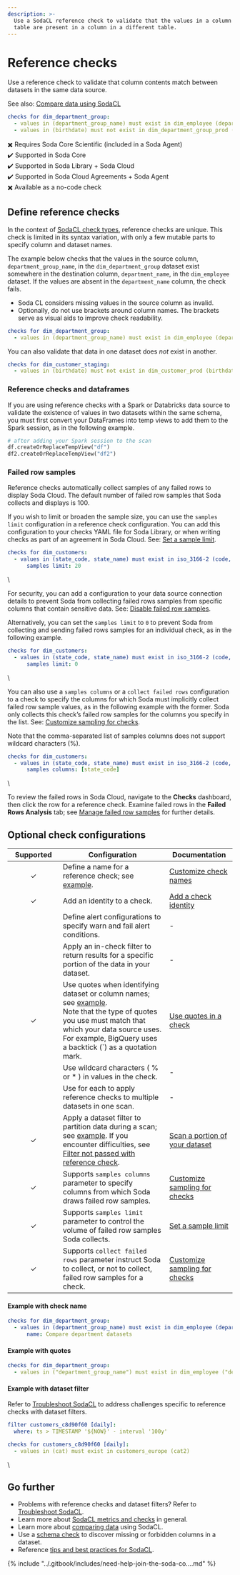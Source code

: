 ```yaml
---
description: >-
  Use a SodaCL reference check to validate that the values in a column in a
  table are present in a column in a different table.
---
```


# Reference checks

Use a reference check to validate that column contents match between datasets in the same data source.

See also: [Compare data using SodaCL](../soda-cl-overview/compare.md)

```yaml
checks for dim_department_group:
  - values in (department_group_name) must exist in dim_employee (department_name)
  - values in (birthdate) must not exist in dim_department_group_prod (birthdate)
```

✖️    Requires Soda Core Scientific (included in a Soda Agent)\
✔️    Supported in Soda Core\
✔️    Supported in Soda Library + Soda Cloud\
✔️    Supported in Soda Cloud Agreements + Soda Agent\
✖️    Available as a no-code check

## Define reference checks

In the context of [SodaCL check types](metrics-and-checks.md#check-types), reference checks are unique. This check is limited in its syntax variation, with only a few mutable parts to specify column and dataset names.

The example below checks that the values in the source column, `department_group_name`, in the `dim_department_group` dataset exist somewhere in the destination column, `department_name`, in the `dim_employee` dataset. If the values are absent in the `department_name` column, the check fails.

* Soda CL considers missing values in the source column as invalid.
* Optionally, do not use brackets around column names. The brackets serve as visual aids to improve check readability.

```yaml
checks for dim_department_group:
  - values in (department_group_name) must exist in dim_employee (department_name)
```

You can also validate that data in one dataset does _not_ exist in another.

```yaml
checks for dim_customer_staging:
  - values in (birthdate) must not exist in dim_customer_prod (birthdate)
```

### Reference checks and dataframes

If you are using reference checks with a Spark or Databricks data source to validate the existence of values in two datasets within the same schema, you must first convert your DataFrames into temp views to add them to the Spark session, as in the following example.

```python
# after adding your Spark session to the scan
df.createOrReplaceTempView("df")
df2.createOrReplaceTempView("df2")
```

### Failed row samples

Reference checks automatically collect samples of any failed rows to display Soda Cloud. The default number of failed row samples that Soda collects and displays is 100.

If you wish to limit or broaden the sample size, you can use the `samples limit` configuration in a reference check configuration. You can add this configuration to your checks YAML file for Soda Library, or when writing checks as part of an agreement in Soda Cloud. See: [Set a sample limit](../run-a-scan/failed-row-samples.md#set-a-sample-limit).

```yaml
checks for dim_customers:
  - values in (state_code, state_name) must exist in iso_3166-2 (code, subdivision_name):
      samples limit: 20
```

\


For security, you can add a configuration to your data source connection details to prevent Soda from collecting failed rows samples from specific columns that contain sensitive data. See: [Disable failed row samples](../run-a-scan/failed-row-samples.md#disable-failed-row-samples).

Alternatively, you can set the `samples limit` to `0` to prevent Soda from collecting and sending failed rows samples for an individual check, as in the following example.

```yaml
checks for dim_customers:
  - values in (state_code, state_name) must exist in iso_3166-2 (code, subdivision_name):
      samples limit: 0
```

\


You can also use a `samples columns` or a `collect failed rows` configuration to a check to specify the columns for which Soda must implicitly collect failed row sample values, as in the following example with the former. Soda only collects this check’s failed row samples for the columns you specify in the list. See: [Customize sampling for checks](../run-a-scan/failed-row-samples.md#customize-sampling-for-checks).

Note that the comma-separated list of samples columns does not support wildcard characters (%).

```yaml
checks for dim_customers:
  - values in (state_code, state_name) must exist in iso_3166-2 (code, subdivision_name):
      samples columns: [state_code]
```

\


To review the failed rows in Soda Cloud, navigate to the **Checks** dashboard, then click the row for a reference check. Examine failed rows in the **Failed Rows Analysis** tab; see [Manage failed row samples](../run-a-scan/failed-row-samples.md) for further details.

## Optional check configurations

<table><thead><tr><th width="100" align="center">Supported</th><th>Configuration</th><th>Documentation</th></tr></thead><tbody><tr><td align="center">✓</td><td>Define a name for a reference check; see <a href="reference.md#example-with-check-name">example</a>.</td><td><a href="optional-config.md#customize-check-names">Customize check names</a></td></tr><tr><td align="center">✓</td><td>Add an identity to a check.</td><td><a href="https://docs.soda.io/soda-cl/optional-config.html#add-a-check-identity">Add a check identity</a></td></tr><tr><td align="center"> </td><td>Define alert configurations to specify warn and fail alert conditions.</td><td>-</td></tr><tr><td align="center"> </td><td>Apply an in-check filter to return results for a specific portion of the data in your dataset.</td><td>-</td></tr><tr><td align="center">✓</td><td>Use quotes when identifying dataset or column names; see <a href="reference.md#example-with-quotes">example</a>.<br>Note that the type of quotes you use must match that which your data source uses. For example, BigQuery uses a backtick (`) as a quotation mark.</td><td><a href="optional-config.md#use-quotes-in-a-check">Use quotes in a check</a></td></tr><tr><td align="center"> </td><td>Use wildcard characters ( % or * ) in values in the check.</td><td>-</td></tr><tr><td align="center"> </td><td>Use for each to apply reference checks to multiple datasets in one scan.</td><td>-</td></tr><tr><td align="center">✓</td><td>Apply a dataset filter to partition data during a scan; see <a href="reference.md#example-with-dataset-filter">example</a>. If you encounter difficulties, see <a href="troubleshoot.md#filter-not-passed-with-reference-check">Filter not passed with reference check</a>.</td><td><a href="optional-config.md#scan-a-portion-of-your-dataset">Scan a portion of your dataset</a></td></tr><tr><td align="center">✓</td><td>Supports <code>samples columns</code> parameter to specify columns from which Soda draws failed row samples.</td><td><a href="../run-a-scan/failed-row-samples.md#customize-sampling-for-checks">Customize sampling for checks</a></td></tr><tr><td align="center">✓</td><td>Supports <code>samples limit</code> parameter to control the volume of failed row samples Soda collects.</td><td><a href="../run-a-scan/failed-row-samples.md#set-a-sample-limit">Set a sample limit</a></td></tr><tr><td align="center">✓</td><td>Supports <code>collect failed rows</code> parameter instruct Soda to collect, or not to collect, failed row samples for a check.</td><td><a href="../run-a-scan/failed-row-samples.md#customize-sampling-for-checks">Customize sampling for checks</a></td></tr></tbody></table>

#### Example with check name

```yaml
checks for dim_department_group:
  - values in (department_group_name) must exist in dim_employee (department_name):
      name: Compare department datasets
```

#### Example with quotes

```yaml
checks for dim_department_group:
  - values in ("department_group_name") must exist in dim_employee ("department_name")
```

#### Example with dataset filter

Refer to [Troubleshoot SodaCL](troubleshoot.md#filter-not-passed-with-reference-check) to address challenges specific to reference checks with dataset filters.

```yaml
filter customers_c8d90f60 [daily]:
  where: ts > TIMESTAMP '${NOW}' - interval '100y'

checks for customers_c8d90f60 [daily]:
  - values in (cat) must exist in customers_europe (cat2)
```

\


## Go further

* Problems with reference checks and dataset filters? Refer to [Troubleshoot SodaCL](troubleshoot.md#filter-not-passed-with-reference-check).
* Learn more about [SodaCL metrics and checks](metrics-and-checks.md) in general.
* Learn more about [comparing data](../soda-cl-overview/compare.md) using SodaCL.
* Use a [schema check](schema.md) to discover missing or forbidden columns in a dataset.
* Reference [tips and best practices for SodaCL](../soda-cl-overview/quick-start-sodacl.md#tips-and-best-practices-for-sodacl).

{% include "../.gitbook/includes/need-help-join-the-soda-co....md" %}
